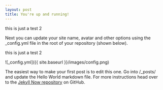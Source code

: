 ```yaml
---
layout: post
title: You're up and running!
---
```

this is just a test 2

Next you can update your site name, avatar and other options using the _config.yml file in the root of your repository (shown below).

this is just a test 2

![_config.yml]({{ site.baseurl }}/images/config.png)

The easiest way to make your first post is to edit this one. Go into /_posts/ and update the Hello World markdown file. For more instructions head over to the [Jekyll Now repository](https://github.com/barryclark/jekyll-now) on GitHub.

